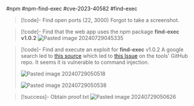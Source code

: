 #npm #npm-find-exec #cve-2023-40582 #find-exec

>[!code]- Find open ports (22, 3000)
>Forgot to take a screenshot.

>[!code]- Find that the web app uses the npm package **find-exec v1.0.2**
>![Pasted image 20240729045335](Images/Pasted%20image%2020240729045335.png)

>[!code]- Find and execute an exploit for **find-exec** v1.0.2
>A google search led to [this source](https://www.npmjs.com/package/find-exec) which led to [this Issue](https://github.com/shime/find-exec/security/advisories/GHSA-95rp-6gqp-6622) on the tools' GitHub repo. It seems it is vulnerable to command injection.
>
>![Pasted image 20240729050518](Images/Pasted%20image%2020240729050518.png)
>
>![Pasted image 20240729050538](Images/Pasted%20image%2020240729050538.png)

>[!success]- Obtain proof.txt
>![Pasted image 20240729050626](Images/Pasted%20image%2020240729050626.png)